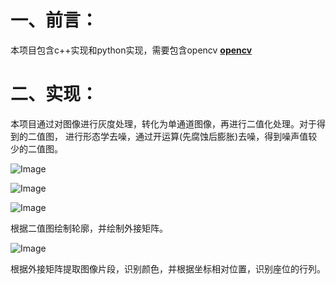 # 一、前言：
本项目包含c++实现和python实现，需要包含opencv
**[opencv](https://github.com/Itseez/opencv)** 
# 二、实现：
本项目通过对图像进行灰度处理，转化为单通道图像，再进行二值化处理。对于得到的二值图，
进行形态学去噪，通过开运算(先腐蚀后膨胀)去噪，得到噪声值较少的二值图。


![Image](https://user-images.githubusercontent.com/101049914/195580731-dcb72572-5356-4f69-a302-a8e7c554ebf1.png)


![Image](https://user-images.githubusercontent.com/101049914/195580796-29a85924-a9c7-425e-a81d-36483deb477a.png)



![Image](https://user-images.githubusercontent.com/101049914/195580847-0fd003f5-15f2-4f93-a968-26a6e41c7da5.png)



根据二值图绘制轮廓，并绘制外接矩阵。


![Image](https://user-images.githubusercontent.com/101049914/195580926-ce1bf432-8902-4b88-bb11-46fe1dadad64.png)



根据外接矩阵提取图像片段，识别颜色，并根据坐标相对位置，识别座位的行列。

